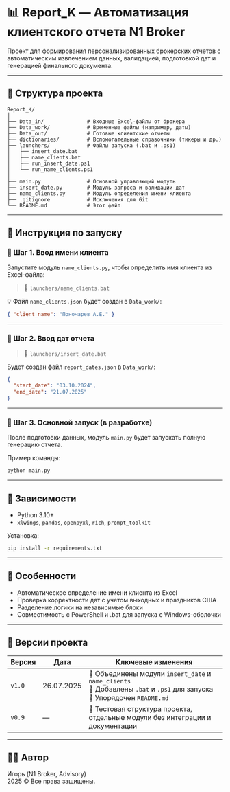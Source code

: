 
# 📊 Report_K — Автоматизация клиентского отчета N1 Broker

Проект для формирования персонализированных брокерских отчетов с автоматическим извлечением данных, валидацией, подготовкой дат и генерацией финального документа.

---

## 📁 Структура проекта

```
Report_K/
│
├── Data_in/              # Входные Excel-файлы от брокера
├── Data_work/            # Временные файлы (например, даты)
├── Data_out/             # Готовые клиентские отчеты
├── dictionaries/         # Вспомогательные справочники (тикеры и др.)
├── launchers/            # Файлы запуска (.bat и .ps1)
│   ├── insert_date.bat
│   ├── name_clients.bat
│   ├── run_insert_date.ps1
│   └── run_name_clients.ps1
│
├── main.py               # Основной управляющий модуль
├── insert_date.py        # Модуль запроса и валидации дат
├── name_clients.py       # Модуль определения имени клиента
├── .gitignore            # Исключения для Git
└── README.md             # Этот файл
```

---

## 🚀 Инструкция по запуску

### 🔹 Шаг 1. Ввод имени клиента
Запустите модуль `name_clients.py`, чтобы определить имя клиента из Excel-файла:

> 📂 `launchers/name_clients.bat`

💡 Файл `name_clients.json` будет создан в `Data_work/`:
```json
{ "client_name": "Пономарев А.Е." }
```

---

### 🔹 Шаг 2. Ввод дат отчета

> 📂 `launchers/insert_date.bat`

Будет создан файл `report_dates.json` в `Data_work/`:
```json
{
  "start_date": "03.10.2024",
  "end_date": "21.07.2025"
}
```

---

### 🔹 Шаг 3. Основной запуск (в разработке)
После подготовки данных, модуль `main.py` будет запускать полную генерацию отчета.

Пример команды:
```bash
python main.py
```

---

## 📌 Зависимости

- Python 3.10+
- `xlwings`, `pandas`, `openpyxl`, `rich`, `prompt_toolkit`

Установка:
```bash
pip install -r requirements.txt
```

---

## 🧩 Особенности

- Автоматическое определение имени клиента из Excel
- Проверка корректности дат с учетом выходных и праздников США
- Разделение логики на независимые блоки
- Совместимость с PowerShell и .bat для запуска с Windows-оболочки

---

## 🧾 Версии проекта

| Версия | Дата       | Ключевые изменения                                                                 |
|--------|------------|--------------------------------------------------------------------------------------|
| `v1.0` | 26.07.2025 | 🔹 Объединены модули `insert_date` и `name_clients`<br>🔹 Добавлены `.bat` и `.ps1` для запуска<br>🔹 Упорядочен `README.md` |
| `v0.9` | —          | 🧪 Тестовая структура проекта, отдельные модули без интеграции и документации       |

---

## 👨‍💼 Автор

Игорь (N1 Broker, Advisory)  
2025 © Все права защищены.
